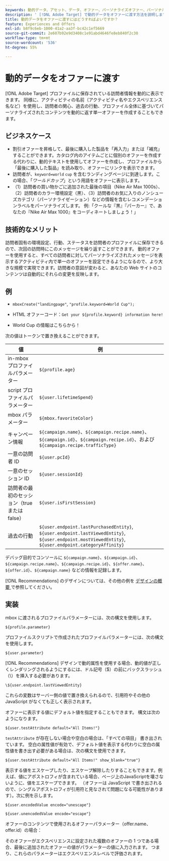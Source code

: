 ```yaml
---
keywords: 動的データ、アセット、データ、オファー、パーソナライズオファー、パーソナルオファー、トークン置換
description: ' [!DNL Adobe Target] で動的データをオファーに渡す方法を説明します。'
title: 動的データをオファーに渡すにはどうすればよいですか？
feature: Experiences and Offers
exl-id: b8f9c6eb-1000-41a2-aa3f-bc42c1ef5669
source-git-commit: 2e607b92e9d3408c1e91abd4646fe8eb840f2c30
workflow-type: tm+mt
source-wordcount: '536'
ht-degree: 55%

---
```


# 動的データをオファーに渡す

[!DNL Adobe Target] プロファイルに保存されている訪問者情報を動的に表示できます。 同様に、アクティビティの名前（アクティビティ名やエクスペリエンス名など）を使用し、訪問者の関心、過去の行動、プロファイル全体に基づいてパーソナライズされたコンテンツを動的に返す単一オファーを作成することもできます。

## ビジネスケース

* 割引オファーを昇格して、最後に購入した製品を「再入力」または「補充」することができます。カタログ内のアイテムごとに個別のオファーを作成する代わりに、動的テキストを使用してオファーを作成し、プロファイルから「最後に購入した製品」を読み取り、オファーにリンクを表示できます。
* 訪問者が、`keyword=world` `cup` を含むランディングページに到達します。この場合、「*ワールドカップ*」という用語をオファーに表示します。
* （1）訪問者の買い物かごに追加された最後の項目（Nike Air Max 1000s）、（2）訪問者のカラー環境設定（黒）、（3）訪問者のお気に入りのノンシューズカテゴリ（パーソナライゼーション）などの情報を含むレコメンデーションラベルをパーソナライズします。 例:「クールな『黒』『パーカー』で、あなたの『Nike Air Max 1000』をコーディネートしましょう！」

## 技術的なメリット

訪問者固有の環境設定、行動、ステータスを訪問者のプロファイルに保存できるので、次回の訪問時にこのメッセージを繰り返すことができます。 動的オファーを使用すると、すべての訪問者に対してパーソナライズされたメッセージを表示するアクティビティ内で単一のオファーを設定できるようになるので、より大きな規模で実現できます。訪問者の意図が変わると、あなたの Web サイトのコンテンツは自動的にそれらの変更を反映します。

## 例

* `mboxCreate("landingpage"`, `"profile.keyword=World Cup");`

* HTML オファーコード：`Get your ${profile.keyword} information here!`
* World Cup の情報はこちらから！

次の値はトークンで置き換えることができます。

| 値 | 例 |
|--- |--- |
| in-mbox プロファイルパラメーター | `${profile.age}` |
| script プロファイルパラメーター | `${user.lifetimeSpend}` |
| mbox パラメーター | `${mbox.favoriteColor}` |
| キャンペーン情報 | `${campaign.name}`、`${campaign.recipe.name}`、`${campaign.id}`、`${campaign.recipe.id}`、および `${campaign.recipe.trafficType}` |
| 一意の訪問者 ID | `${user.pcId}` |
| 一意のセッション ID | `${user.sessionId}` |
| 訪問者の最初のセッション（true または false） | `${user.isFirstSession}` |
| 過去の行動 | `${user.endpoint.lastPurchasedEntity}`, `${user.endpoint.lastViewedEntity}`, `${user.endpoint.mostViewedEntity}`, `${user.endpoint.categoryAffinity}` |

デバッグ目的でコンソールに `${campaign.name}`、`${campaign.id}`、`${campaign.recipe.name}`、`${campaign.recipe.id}`、`${offer.name}`、`${offer.id}`、`${campaign.name}` などの情報を記録します。

[!DNL Recommendations] のデザインについては、その他の例を [ デザインの概要 ](/help/main/c-recommendations/c-design-overview/design-overview.md) で参照してください。

## 実装

mbox に渡されるプロファイルパラメーターには、次の構文を使用します。

`${profile.parameter}`

プロファイルスクリプトで作成されたプロファイルパラメーターには、次の構文を使用します。

`${user.parameter}`

[!DNL Recommendations] デザインで動的属性を使用する場合、動的値が正しくレンダリングされるようにするには、ドル記号（$）の前にバックスラッシュ（\）を挿入する必要があります。

`\${user.endpoint.lastViewedEntity}`

これらの変数はサーバー側の値で置き換えられるので、引用符やその他の JavaScript がなくても正しく表示されます。

オファーに表示する値にデフォルト値を指定することもできます。 構文は次のようになります。

`${user.testAttribute default="All Items!"}`

`testAttribute` が存在しない場合や空白の場合は、「すべての項目」 書き出されています。 空白の属性値が有効で、デフォルト値を表示する代わりに空白の属性値を書き出す必要がある場合は、次の構文を使用できます。

`${user.testAttribute default="All Items!" show_blank="true"}`

表示する値をエスケープしたり、エスケープ解除したりすることもできます。例えば、値にアポストロフィが含まれている場合、ページ上のJavaScriptを壊さないように、値をエスケープできます。 （オファーは JavaScript で書き出されるので、シングルアポストロフィが引用符と見なされて問題になる可能性があります）。次に例を示します。

`${user.encodedValue encode="unescape"}`

`${user.unencodedValue encode="escape"}`

オファーのコンテンツで使用されるオファーパラメーター（offer.name、offer.id）の場合：

そのオファーがエクスペリエンスに設定された複数のオファーの 1 つである場合、最後に追加されたオファーの値がパラメーターの値に入力されます。 つまり、これらのパラメーターはエクスペリエンスレベルで評価されます。